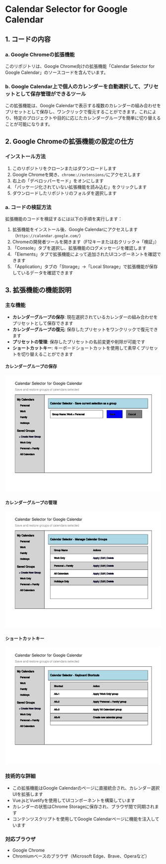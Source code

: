 # Calendar Selector for Google Calendar

## 1. コードの内容

### a. Google Chromeの拡張機能
このリポジトリは、Google Chrome向けの拡張機能「Calendar Selector for Google Calendar」のソースコードを含んでいます。

### b. Google Calendar上で個人のカレンダーを自動選択して、プリセットとして保存管理ができるツール
この拡張機能は、Google Calendarで表示する複数のカレンダーの組み合わせをプリセットとして保存し、ワンクリックで復元することができます。これにより、特定のプロジェクトや目的に応じたカレンダーグループを簡単に切り替えることが可能になります。

## 2. Google Chromeの拡張機能の設定の仕方

### インストール方法
1. このリポジトリをクローンまたはダウンロードします
2. Google Chromeを開き、`chrome://extensions/`にアクセスします
3. 右上の「デベロッパーモード」をオンにします
4. 「パッケージ化されていない拡張機能を読み込む」をクリックします
5. ダウンロードしたリポジトリのフォルダを選択します

### a. コードの検証方法
拡張機能のコードを検証するには以下の手順を実行します：

1. 拡張機能をインストール後、Google Calendarにアクセスします（`https://calendar.google.com/`）
2. Chromeの開発者ツールを開きます（F12キーまたは右クリック→「検証」）
3. 「Console」タブを選択し、拡張機能のログメッセージを確認します
4. 「Elements」タブで拡張機能によって追加されたUIコンポーネントを確認できます
5. 「Application」タブの「Storage」→「Local Storage」で拡張機能が保存しているデータを確認できます

## 3. 拡張機能の機能説明

### 主な機能
- **カレンダーグループの保存**: 現在選択されているカレンダーの組み合わせをプリセットとして保存できます
- **カレンダーグループの復元**: 保存したプリセットをワンクリックで復元できます
- **プリセットの管理**: 保存したプリセットの名前変更や削除が可能です
- **ショートカットキー**: キーボードショートカットを使用して素早くプリセットを切り替えることができます

#### カレンダーグループの保存
![カレンダーグループの保存](images/calendar_selector_save_group.png)

#### カレンダーグループの管理
![カレンダーグループの管理](images/calendar_selector_manage_groups.png)

#### ショートカットキー
![ショートカットキー](images/calendar_selector_shortcuts.png)

### 技術的な詳細
- この拡張機能はGoogle Calendarのページに直接統合され、カレンダー選択UIを拡張します
- Vue.jsとVuetifyを使用してUIコンポーネントを構築しています
- カレンダーの状態はChrome Storageに保存され、ブラウザ間で同期されます
- コンテンツスクリプトを使用してGoogle Calendarページに機能を注入しています

### 対応ブラウザ
- Google Chrome
- Chromiumベースのブラウザ（Microsoft Edge、Brave、Operaなど）
